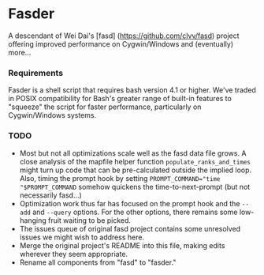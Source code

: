 # Fasder

A descendant of Wei Dai's [fasd] (https://github.com/clvv/fasd) project offering
improved performance on Cygwin/Windows and (eventually) more... 

### Requirements

Fasder is a shell script that requires bash version 4.1 or higher. 
We've traded in POSIX compatibility for Bash's greater range of built-in
features to "squeeze" the script for faster performance, particularly
on Cygwin/Windows systems.

### TODO

* Most but not all optimizations scale well as the fasd data file grows.
A close analysis of the mapfile helper function `populate_ranks_and_times`
might turn up code that can be pre-calculated outside the implied loop.
Also, timing the prompt hook by setting `PROMPT_COMMAND="time "$PROMPT_COMMAND`
somehow quickens the time-to-next-prompt (but not necessarily fasd...)
* Optimization work thus far has focused on the prompt hook and the `--add`
and `--query` options. For the other options, there remains some low-hanging
fruit waiting to be picked.
* The issues queue of original fasd project contains some unresolved issues we
might wish to address here.
* Merge the original project's README into this file, making edits wherever
they seem appropriate.
* Rename all components from "fasd" to "fasder."
